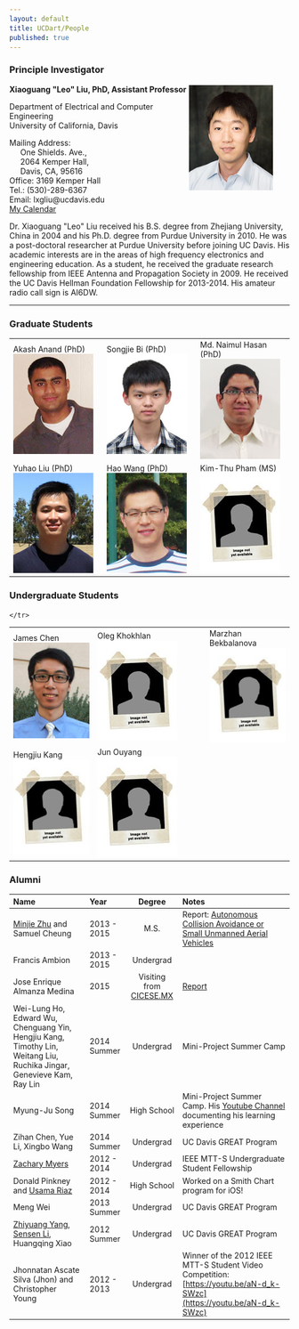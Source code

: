 ```yaml
---
layout: default
title: UCDart/People
published: true
---
```


<h3>Principle Investigator</h3>

<p>
<b>Xiaoguang "Leo" Liu, PhD, Assistant Professor </b>
</p>

<div style="float:right; margin:-30px 0 10px 0; padding: 0 30px 10px 10px; width:30%;">
<img src='/images/liu2015s.jpg'>
</div>

<p>
Department of Electrical and Computer Engineering <br>
University of California, Davis <br>
</p>

<p>
Mailing Address: <br>
	&nbsp;&nbsp;&nbsp;&nbsp;&nbsp;One Shields. Ave., <br>
	&nbsp;&nbsp;&nbsp;&nbsp;&nbsp;2064 Kemper Hall, <br>
	&nbsp;&nbsp;&nbsp;&nbsp;&nbsp;Davis, CA, 95616<br>
Office: 3169 Kemper Hall<br>
Tel.: (530)-289-6367<br>
Email: lxgliu@ucdavis.edu <br>
<a href='http://goo.gl/wMrPPD'> My Calendar </a>
</p>

<p>
Dr. Xiaoguang "Leo" Liu received his B.S. degree from Zhejiang University, China in 2004 and his Ph.D. degree from Purdue University in 2010. He was a post-doctoral researcher at Purdue University before joining UC Davis. His academic interests are in the areas of high frequency electronics and engineering education. As a student, he received the graduate research fellowship from IEEE Antenna and Propagation Society in 2009. He received the UC Davis Hellman Foundation Fellowship for 2013-2014. His amateur radio call sign is AI6DW. 
</p>

<hr>

<h3> Graduate Students </h3>

<table style="width:100%">
	<tr>
		<td  style="width:30%">Akash Anand (PhD)<br> <img src="/images/akash.jpg" alt="Akash Anand" /></td>
		<td  style="width:30%">Songjie Bi (PhD)<br> <img src="/images/songjie.jpg" alt="Songjie Bi" /></td>
		<td  style="width:30%">Md. Naimul Hasan (PhD) <br> <img src="/images/naimul.jpg" alt="Naimul Hasan" /></td>
	</tr>
	<tr>
		<td>Yuhao Liu (PhD) <br> <img src="/images/yuhao.jpg" alt="Yuhao Liu" /></td>
		<td>Hao Wang (PhD) <br> <img src="/images/haowang.jpg" alt="Hao Wang" /></td>
		<td style="width:30%">Kim-Thu Pham (MS) <br> <img src="/images/blank.jpg" alt="Kim-Thu Pham" /></td>
      	</tr>
</table>

<h3> Undergraduate Students </h3>

<table style="width:100%">
	<tr>
      	<td style="width:30%">James Chen <br> <img src="/images/jameschen.jpg" alt="James Chen" /></td>
		<td sytle="width:30%">Oleg Khokhlan <br> <img src="/images/blank.jpg" alt="Oleg Khokhlan" /></td>      
		<td style="width:30%">Marzhan Bekbalanova <br> <img src="/images/blank.jpg" alt="Oleg Khokhlan" /> </td>
	</tr>
	<tr>
      	<td style="width:30%">Hengjiu Kang <br> <img src="/images/blank.jpg" alt="Hengjiu Kang" /></td>
		<td sytle="width:30%">Jun Ouyang <br> <img src="/images/blank.jpg" alt="Jun Ouyang" /></td>      

	</tr>
</table>


### Alumni

| Name | Year | Degree | Notes |
| :--- |:---|:---:|:----------|
| [Minjie Zhu](https://www.linkedin.com/in/lucifercloei) and Samuel Cheung| 2013 - 2015| M.S.| Report: [Autonomous Collision Avoidance or Small Unmanned Aerial Vehicles](/files/master-plan-ii-project-report-minjie-zhu-samuel-cheung-v2.pdf) |
| Francis Ambion| 2013 - 2015 | Undergrad |&nbsp;|
| Jose Enrique Almanza Medina| 2015| Visiting from [CICESE.MX](http://www.cicese.edu.mx/#modal-one)|[Report](/files/Jose_UC_MEXUS_Report.pdf)|
| Wei-Lung Ho, Edward Wu, Chenguang Yin, Hengjiu Kang, Timothy Lin, Weitang Liu, Ruchika Jingar, Genevieve Kam, Ray Lin | 2014 Summer | Undergrad | Mini-Project Summer Camp|
| Myung-Ju Song | 2014 Summer | High School | Mini-Project Summer Camp. His [Youtube Channel](https://www.youtube.com/user/MJSBEST/videos) documenting his learning experience |
| Zihan Chen, Yue Li, Xingbo Wang | 2014 Summer | Undergrad | UC Davis GREAT Program |
| [Zachary Myers](https://www.linkedin.com/in/zamyerssu) | 2012 - 2014 | Undergrad | IEEE MTT-S Undergraduate Student Fellowship |
| Donald Pinkney and [Usama Riaz](https://www.linkedin.com/pub/usama-riaz/90/743/6a6) | 2012 - 2014 | High School | Worked on a Smith Chart program for iOS! |
| Meng Wei | 2013 Summer | Undergrad | UC Davis GREAT Program |
| [Zhiyuang Yang](https://www.linkedin.com/in/zhiyuanyang), [Sensen Li](https://www.linkedin.com/pub/sensen-li/b5/586/1b1), Huangqing Xiao | 2012 Summer | Undergrad | UC Davis GREAT Program |
| Jhonnatan Ascate Silva (Jhon) and Christopher Young | 2012 - 2013 | Undergrad |Winner of the 2012 IEEE MTT-S Student Video Competition: [https://youtu.be/aN-d_k-SWzc](https://youtu.be/aN-d_k-SWzc)|
